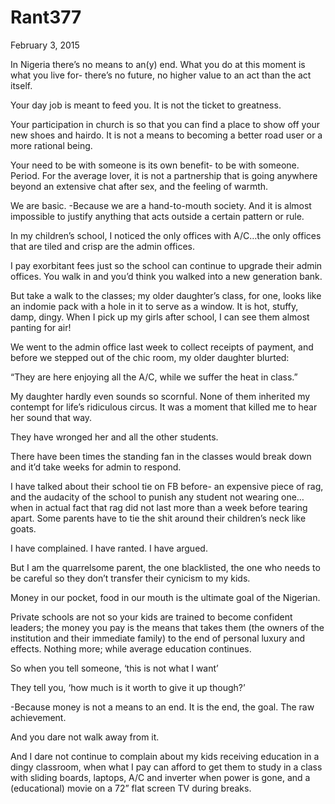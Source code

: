 # Rant377


February 3, 2015

In Nigeria there’s no means to an(y) end. What you do at this moment is what you live for- there’s no future, no higher value to an act than the act itself.

Your day job is meant to feed you. It is not the ticket to greatness.

Your participation in church is so that you can find a place to show off your new shoes and hairdo. It is not a means to becoming a better road user or a more rational being.

Your need to be with someone is its own benefit- to be with someone. Period. For the average lover, it is not a partnership that is going anywhere beyond an extensive chat after sex, and the feeling of warmth.

We are basic. -Because we are a hand-to-mouth society. And it is almost impossible to justify anything that acts outside a certain pattern or rule.

In my children’s school, I noticed the only offices with A/C…the only offices that are tiled and crisp are the admin offices.

I pay exorbitant fees just so the school can continue to upgrade their admin offices. You walk in and you’d think you walked into a new generation bank.

But take a walk to the classes; my older daughter’s class, for one, looks like an indomie pack with a hole in it to serve as a window. It is hot, stuffy, damp, dingy. When I pick up my girls after school, I can see them almost panting for air!

We went to the admin office last week to collect receipts of payment, and before we stepped out of the chic room, my older daughter blurted:

“They are here enjoying all the A/C, while we suffer the heat in class.”

My daughter hardly even sounds so scornful. None of them inherited my contempt for life’s ridiculous circus. It was a moment that killed me to hear her sound that way. 

They have wronged her and all the other students.

There have been times the standing fan in the classes would break down and it’d take weeks for admin to respond. 

I have talked about their school tie on FB before- an expensive piece of rag, and the audacity of the school to punish any student not wearing one… when in actual fact that rag did not last more than a week before tearing apart. Some parents have to tie the shit around their children’s neck like goats. 

I have complained. I have ranted. I have argued. 

But I am the quarrelsome parent, the one blacklisted, the one who needs to be careful so they don’t transfer their cynicism to my kids.

Money in our pocket, food in our mouth is the ultimate goal of the Nigerian.

Private schools are not so your kids are trained to become confident leaders; the money you pay is the means that takes them (the owners of the institution and their immediate family) to the end of personal luxury and effects. Nothing more; while average education continues.

So when you tell someone, ‘this is not what I want’

They tell you, ‘how much is it worth to give it up though?’

-Because money is not a means to an end. It is the end, the goal. The raw achievement.

And you dare not walk away from it.

And I dare not continue to complain about my kids receiving education in a dingy classroom, when what I pay can afford to get them to study in a class with sliding boards, laptops, A/C and inverter when power is gone, and a (educational) movie on a 72” flat screen TV during breaks.